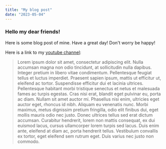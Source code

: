 ```yaml
---
title: "My blog post"
date: "2023-05-04"
---
```


### Hello my dear friends!

Here is some blog post of mine. Have a great day! Don't worry be happy!

Here is a link to my [youtube channel](https://www.youtube.com/@blagodushie): 

> Lorem ipsum dolor sit amet, consectetur adipiscing elit. Nulla accumsan magna non 
> odio tincidunt, at sollicitudin nulla dapibus. Integer pretium in libero vitae 
> condimentum. Pellentesque feugiat tellus et luctus imperdiet. Praesent sapien ipsum, 
> mattis ut efficitur ut, eleifend ac tortor. Suspendisse efficitur dui et lacinia 
> ultrices. Pellentesque habitant morbi tristique senectus et netus et malesuada fames 
> ac turpis egestas. Cras nisi erat, blandit eget pulvinar eu, porta ac diam. Nullam 
> sit amet auctor mi. Phasellus nisi enim, ultricies eget auctor eget, rhoncus id 
> nibh. Aliquam eu venenatis nunc. Morbi maximus, metus dignissim pretium fringilla, 
> odio elit finibus dui, eget mollis mauris odio nec justo. Donec ultrices tellus sed 
> erat dictum accumsan. Curabitur hendrerit, lorem non mattis consequat, ex dui 
> euismod lacus, cursus ullamcorper lorem turpis sed lacus. Duis enim ante, eleifend 
> at diam ac, porta hendrerit tellus. Vestibulum convallis ex tortor, eget eleifend 
> sem rutrum eget. Duis varius nec justo non commodo.